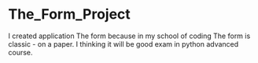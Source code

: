 # The_Form_Project
I created application The form because in my school of coding The form is classic - on a paper. I thinking it will be good exam in python advanced course.
